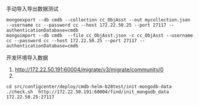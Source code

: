 

手动导入导出数据测试
```shell
mongoexport --db cmdb --collection cc_ObjAsst --out mycollection.json --username cc --password cc --host 172.22.50.25 --port 27117 --authenticationDatabase=cmdb
mongoimport --db cmdb  --file cc_ObjAsst.json -c cc_ObjAsst --username cc --password cc --host 172.22.50.25 --port 27117 --authenticationDatabase=cmdb

```


开发环境导入数据

1. http://172.22.50.191:60004/migrate/v3/migrate/community/0
2. 
```shell
cd src/configcenter/deploy/cmdb-helm-b28test/init-mongodb-data
./check.sh  http://172.22.50.191:60004/find/init_mongodb_data 172.22.50.25:27117

```